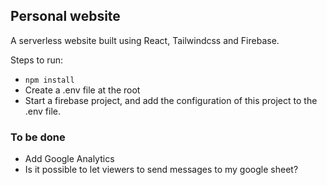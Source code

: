 ## Personal website

A serverless website built using React, Tailwindcss and Firebase.

Steps to run:

- `npm install`
- Create a .env file at the root
- Start a firebase project, and add the configuration of this project to the .env file.

### To be done

- Add Google Analytics
- Is it possible to let viewers to send messages to my google sheet?
